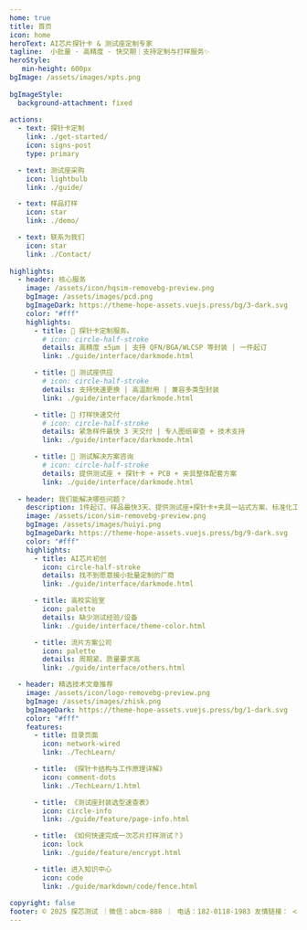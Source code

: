 ```yaml
---
home: true
title: 首页 
icon: home
heroText: AI芯片探针卡 & 测试座定制专家
tagline:  小批量 · 高精度 · 快交期｜支持定制与打样服务✨ 
heroStyle:
   min-height: 600px 
bgImage: /assets/images/xpts.png
 
bgImageStyle:
  background-attachment: fixed
  
actions:
  - text: 探针卡定制
    link: ./get-started/
    icon: signs-post
    type: primary

  - text: 测试座采购
    icon: lightbulb
    link: ./guide/

  - text: 样品打样
    icon: star
    link: ./demo/

  - text: 联系为我们
    icon: star
    link: ./Contact/
 
highlights:
  - header: 核心服务
    image: /assets/icon/hqsim-removebg-preview.png 
    bgImage: /assets/images/pcd.png
    bgImageDark: https://theme-hope-assets.vuejs.press/bg/3-dark.svg  
    color: "#fff"
    highlights:
      - title: 🧩 探针卡定制服务。  
        # icon: circle-half-stroke
        details: 高精度 ±5μm | 支持 QFN/BGA/WLCSP 等封装 | 一件起订
        link: ./guide/interface/darkmode.html 

      - title: 🧪 测试座供应 
        # icon: circle-half-stroke
        details: 支持快速更换 | 高温耐用 | 兼容多类型封装
        link: ./guide/interface/darkmode.html 

      - title: 🚀 打样快速交付
        # icon: circle-half-stroke
        details: 紧急样件最快 3 天交付 | 专人图纸审查 + 技术支持
        link: ./guide/interface/darkmode.html 

      - title: 🧠 测试解决方案咨询
        # icon: circle-half-stroke
        details: 提供测试座 + 探针卡 + PCB + 夹具整体配套方案
        link: ./guide/interface/darkmode.html
 
  - header: 我们能解决哪些问题？
    description: 1件起订、样品最快3天、提供测试座+探针卡+夹具一站式方案、标准化工艺 + 技术支持全流程
    image: /assets/icon/sim-removebg-preview.png
    bgImage: /assets/images/huiyi.png
    bgImageDark: https://theme-hope-assets.vuejs.press/bg/9-dark.svg
    color: "#fff"
    highlights:
      - title: AI芯片初创
        icon: circle-half-stroke
        details: 找不到愿意接小批量定制的厂商
        link: ./guide/interface/darkmode.html

      - title: 高校实验室
        icon: palette
        details: 缺少测试经验/设备
        link: ./guide/interface/theme-color.html

      - title: 流片方案公司
        icon: palette
        details: 周期紧、质量要求高
        link: ./guide/interface/others.html

  - header: 精选技术文章推荐
    image: /assets/icon/logo-removebg-preview.png
    bgImage: /assets/images/zhisk.png
    bgImageDark: https://theme-hope-assets.vuejs.press/bg/1-dark.svg
    color: "#fff"
    features:
      - title: 目录页面
        icon: network-wired 
        link: ./TechLearn/

      - title: 《探针卡结构与工作原理详解》
        icon: comment-dots 
        link: ./TechLearn/1.html

      - title: 《测试座封装选型速查表》
        icon: circle-info 
        link: ./guide/feature/page-info.html

      - title: 《如何快速完成一次芯片打样测试？》
        icon: lock 
        link: ./guide/feature/encrypt.html

      - title: 进入知识中心
        icon: code 
        link: ./guide/markdown/code/fence.html 
     
copyright: false
footer: © 2025 探芯测试 ｜微信：abcm-888 ｜ 电话：182-0118-1983 友情链接： <a href="https://www.ccf.org.cn/">中国计算机学会</a>｜ <a href="https://www.semi.ac.cn/">中国科学院半导体研究所</a>｜<a href="https://www.gitlink.org.cn/zone/OSchip">开源芯片社区</a> | Copyright © 2019-present HQSIM
---
```

<!-- 
  
## 产品及服务

### 探针卡

- 我们能为客户提供高性能的测试探针卡产品，如存储芯片测试、
- 高频产品测试、逻辑类芯片的测试，帮助客户提升测试良品率和确保产品的测试精度，
- 有效降低整体测试成本。
  
### 探针台

- 我们的探针台产品多次引领行业创新，多款产品的测试性能始终保持国际领先地位。
- 探针台具有高度自动化的特点，可有效地解决多种温度、小尺寸和无人值守等极端环境中的测试问题，
- 并可以在各种复杂环境中获得高可靠性和最佳精度的测试数据。

### 工程探针

- 我们提供多种工程探针，能够满足不同类型的测试需求。射频、混合信号和直流探针
- 可应对各种复杂探测环境的极端挑战，且具有高度耐用性，超越客户期望。

### ATE板

- 我们能够为半导体⾃动测试设备（ATE）和实验室板客户（包括许多500强企业）提供定制化的⾼性能测试接⼝硬件。
- 拥有完整的交钥匙ATE硬件解决方案：既支持通用型晶圆和封装测试应用PCB的设计、制造和组装，也可以提供定制服务。 -->
  
